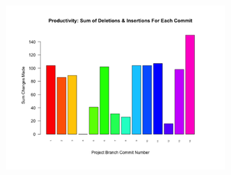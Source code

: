 ![test_image](https://github.com/pierremigeon/commit_tracker/blob/master/Algorithms_practice_project/Algorithms_practice::BFS.data_sum_barplot.png)
